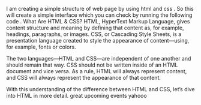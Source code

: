 I am creating a simple structure of web page by using html and css . So this will create a simple interface which you can check by running the following code .
What Are HTML & CSS?
HTML, HyperText Markup Language, gives content structure and meaning by defining that content as, for example, headings, paragraphs, or images. CSS, or Cascading Style Sheets, is a presentation language created to style the appearance of content—using, for example, fonts or colors.

The two languages—HTML and CSS—are independent of one another and should remain that way. CSS should not be written inside of an HTML document and vice versa. As a rule, HTML will always represent content, and CSS will always represent the appearance of that content.

With this understanding of the difference between HTML and CSS, let’s dive into HTML in more detail.
great upcoming events
yahooo
